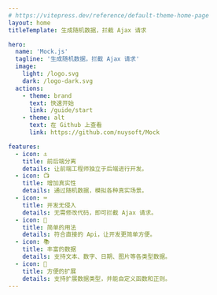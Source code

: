 ```yaml
---
# https://vitepress.dev/reference/default-theme-home-page
layout: home
titleTemplate: 生成随机数据，拦截 Ajax 请求

hero:
  name: 'Mock.js'
  tagline: '生成随机数据，拦截 Ajax 请求'
  image:
    light: /logo.svg
    dark: /logo-dark.svg
  actions:
    - theme: brand
      text: 快速开始
      link: /guide/start
    - theme: alt
      text: 在 Github 上查看
      link: https://github.com/nuysoft/Mock

features:
  - icon: ⚓️
    title: 前后端分离
    details: 让前端工程师独立于后端进行开发。
  - icon: 📺
    title: 增加真实性
    details: 通过随机数据，模拟各种真实场景。
  - icon: ⌨️
    title: 开发无侵入
    details: 无需修改代码，即可拦截 Ajax 请求。
  - icon: 🚗
    title: 简单的用法
    details: 符合直接的 Api，让开发更简单方便。
  - icon: 📚
    title: 丰富的数据
    details: 支持文本、数字、日期、图片等各类型数据。
  - icon: 🔧
    title: 方便的扩展
    details: 支持扩展数据类型，并能自定义函数和正则。
---
```


<style>
:root {
  --vp-home-hero-name-color: transparent;
  --vp-home-hero-name-background: -webkit-linear-gradient(-45deg, #e47d80 5%, #d63d3e);

  --vp-home-hero-image-background-image: linear-gradient(-45deg, #e47d80 15%, #d63d3e 55%);
  --vp-home-hero-image-filter: blur(40px);
}

@media (min-width: 640px) {
  :root {
    --vp-home-hero-image-filter: blur(56px);
  }
}

@media (min-width: 960px) {
  :root {
    --vp-home-hero-image-filter: blur(72px);
  }
}
</style>
